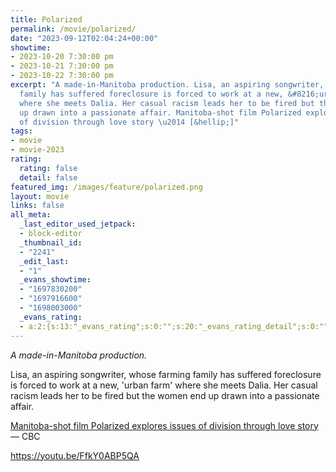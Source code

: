 ```yaml
---
title: Polarized
permalink: /movie/polarized/
date: "2023-09-12T02:04:24+00:00"
showtime:
- 2023-10-20 7:30:00 pm
- 2023-10-21 7:30:00 pm
- 2023-10-22 7:30:00 pm
excerpt: "A made-in-Manitoba production. Lisa, an aspiring songwriter, whose farming
  family has suffered foreclosure is forced to work at a new, &#8216;urban farm&#8217;
  where she meets Dalia. Her casual racism leads her to be fired but the women end
  up drawn into a passionate affair. Manitoba-shot film Polarized explores issues
  of division through love story \u2014 [&hellip;]"
tags:
- movie
- movie-2023
rating:
  rating: false
  detail: false
featured_img: /images/feature/polarized.png
layout: movie
links: false
all_meta:
  _last_editor_used_jetpack:
  - block-editor
  _thumbnail_id:
  - "2241"
  _edit_last:
  - "1"
  _evans_showtime:
  - "1697830200"
  - "1697916600"
  - "1698003000"
  _evans_rating:
  - a:2:{s:13:"_evans_rating";s:0:"";s:20:"_evans_rating_detail";s:0:"";}
---
```


*A made-in-Manitoba production.*

Lisa, an aspiring songwriter, whose farming family has suffered foreclosure is forced to work at a new, 'urban farm' where she meets Dalia. Her casual racism leads her to be fired but the women end up drawn into a passionate affair.

[Manitoba-shot film Polarized explores issues of division through love story](https://www.cbc.ca/news/canada/manitoba/film-polarization-lgbtq-1.6887208) — CBC

https://youtu.be/FfkY0ABP5QA 